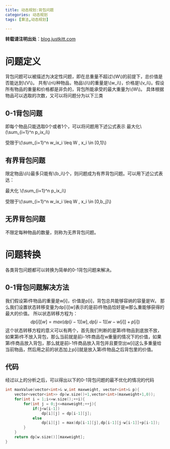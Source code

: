 ```yaml
---
title: 动态规划:背包问题
categories: 动态规划
tags: [算法,动态规划] 

---
```

<script type="text/javascript"
   src="http://cdn.mathjax.org/mathjax/latest/MathJax.js?config=TeX-AMS-MML_HTMLorMML">
</script>

**转载请注明出处**：[blog.justkitt.com](http://blog.justkitt.com)

# 问题定义
背包问题可以被描述为决定性问题，即在总重量不超过\\(W\\)的前提下，总价值是否能达到\\(V\\)。
共有\\(n\\)种物品，物品\\(i\\)的重量是\\(w_i\\)，价格是\\(v_i\\)。假设所有物品的重量和价格都是非负的，背包所能承受的最大重量为\\(W\\)。
具体根据物品可以选取的次数，又可以将问题分为以下三类
## 0-1背包问题
即每个物品只能选取0个或者1个，可以将问题用下述公式表示
最大化\\(\\sum_{i=1}^n p_ix_i\\)

受限于\\(\\sum_{i=1}^n w_ix_i \\leq W ,  x_i \\in [0,1]\\)

## 有界背包问题
限定物品\\(i\\)最多只能有\\(b_i\\)个，则问题成为有界背包问题。可以用下述公式表达：

最大化 \\(\\sum_{i=1}^n p_ix_i\\)

受限于\\(\\sum_{i=1}^n w_ix_i \\leq W ,  x_i \\in [0,b_j]\\)

## 无界背包问题
不限定每种物品的数量，则称为无界背包问题。

# 问题转换
各类背包问题都可以转换为简单的0-1背包问题来解决。
## 0-1背包问题解决方法
我们假设第i件物品的重量是w[i]，价值是p[i]，背包总共能够容纳的容量是W。
那么我们设置状态转移变量为dp[i][w]表示的是前i件物品恰好是w那么重能够获得的最大的价值。
所以状态转移方程为：
$$
dp[i][w] = max(dp[i-1][w],dp[i-1][w-w[i]]+p[i])
$$
这个状态转移方程的意义可以有两个，首先我们判断的是第i件物品到底放不放，如果第i件不放入背包，那么当前就是前i-1件商品在w重量的情况下的价值，如果第i件商品放入背包，那么就是前i-1件商品放入背包并且要空出w[i]这么多重量给当前物品，然后用之前的状态加上p[i]就是放入第i件物品之后背包里的价值。
## 代码
经过以上的分析之后，可以得出以下的0-1背包问题的最不优化的情况的代码
```C++
int maxValue(vector<int>& w,int maxweight, vector<int>& p){
	vector<vector<int>> dp(w.size()+1,vector<int>(maxweight+1,0));
	for(int i = 1;i<=w.size();++i){
		for(int j = 0;j<=maxweight;++j){
			if(j<w[i-1])
				dp[i][j] = dp[i-1][j];
			else
				dp[i][j] = max(dp[i-1][j],dp[i-1][j-w[i-1]]+p[i-1]);
		}
	}
	return dp[w.size()][maxweight];
}
```